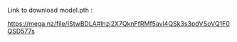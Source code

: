 Link to download model.pth :

https://mega.nz/file/IStwBDLA#lhzj2X7QknFfRMf5avl4QSk3s3pdVSoVQ1F0QSD577s
